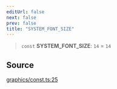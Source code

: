 ```yaml
---
editUrl: false
next: false
prev: false
title: "SYSTEM_FONT_SIZE"
---
```


> `const` **SYSTEM\_FONT\_SIZE**: `14` = `14`

## Source

[graphics/const.ts:25](https://github.com/dgmjs/dgmjs/blob/c296d113d513e412f08f9016159ca40d11e704cd/packages/core/src/graphics/const.ts#L25)
